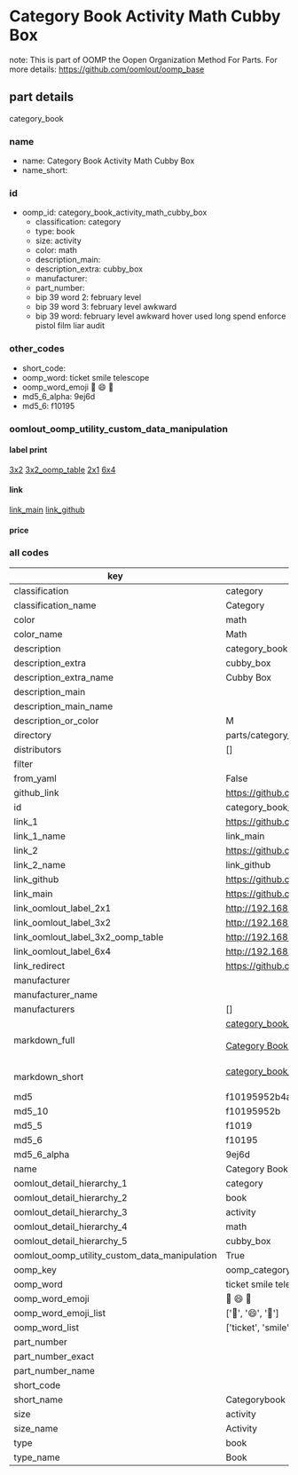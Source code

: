 # Category Book Activity Math Cubby Box  

note: This is part of OOMP the Oopen Organization Method For Parts. For more details: https://github.com/oomlout/oomp_base

##  part details
  



category_book



### name
* name: Category Book Activity Math Cubby Box
* name_short: 
### id
* oomp_id: category_book_activity_math_cubby_box
  * classification: category
  * type: book
  * size: activity
  * color: math
  * description_main: 
  * description_extra: cubby_box
  * manufacturer: 
  * part_number: 
  * bip 39 word 2: february level
  * bip 39 word 3: february level awkward
  * bip 39 word: february level awkward hover used long spend enforce pistol film liar audit

### other_codes
* short_code: 
* oomp_word: ticket smile telescope
* oomp_word_emoji :ticket: :smile: :telescope:
* md5_6_alpha: 9ej6d
* md5_6: f10195






### oomlout_oomp_utility_custom_data_manipulation
#### label print
[3x2](http://192.168.1.245:1112/?label=oomp%209ej6d)
[3x2_oomp_table](http://192.168.1.108:1112/?label=oomp%209ej6d)
[2x1](http://192.168.1.242:1112/?label=oomp%209ej6d)
[6x4](http://192.168.1.55:1112/?label=oomp%209ej6d)    

#### link

[link_main](https://github.com/oomlout/oomlout_oomp_version_1_messy/tree/main/parts/category_book_activity_math_cubby_box) [link_github](https://github.com/oomlout/oomlout_oomp_version_1_messy/tree/main/parts/category_book_activity_math_cubby_box)                             

#### price







### all codes 
| key | value |  
| --- | --- |  
| classification | category |  
| classification_name | Category |  
| color | math |  
| color_name | Math |  
| description | category_book |  
| description_extra | cubby_box |  
| description_extra_name | Cubby Box |  
| description_main |  |  
| description_main_name |  |  
| description_or_color | M  |  
| directory | parts/category_book_activity_math_cubby_box |  
| distributors | [] |  
| filter |  |  
| from_yaml | False |  
| github_link | https://github.com/oomlout/oomlout_oomp_part_src/tree/main/parts/category_book_activity_math_cubby_box |  
| id | category_book_activity_math_cubby_box |  
| link_1 | https://github.com/oomlout/oomlout_oomp_version_1_messy/tree/main/parts/category_book_activity_math_cubby_box |  
| link_1_name | link_main |  
| link_2 | https://github.com/oomlout/oomlout_oomp_version_1_messy/tree/main/parts/category_book_activity_math_cubby_box |  
| link_2_name | link_github |  
| link_github | https://github.com/oomlout/oomlout_oomp_version_1_messy/tree/main/parts/category_book_activity_math_cubby_box |  
| link_main | https://github.com/oomlout/oomlout_oomp_version_1_messy/tree/main/parts/category_book_activity_math_cubby_box |  
| link_oomlout_label_2x1 | http://192.168.1.242:1112/?label=oomp%209ej6d |  
| link_oomlout_label_3x2 | http://192.168.1.245:1112/?label=oomp%209ej6d |  
| link_oomlout_label_3x2_oomp_table | http://192.168.1.108:1112/?label=oomp%209ej6d |  
| link_oomlout_label_6x4 | http://192.168.1.55:1112/?label=oomp%209ej6d |  
| link_redirect | https://github.com/oomlout/oomlout_oomp_version_1_messy/tree/main/parts/category_book_activity_math_cubby_box |  
| manufacturer |  |  
| manufacturer_name |  |  
| manufacturers | [] |  
| markdown_full | [category_book_activity_math_cubby_box](none)<br>[](none)<br>[Category Book Activity Math Cubby Box](none)<br><br> |  
| markdown_short | [category_book_activity_math_cubby_box](none)<br><br> |  
| md5 | f10195952b4a3a2a0f77e6e621a02aa2 |  
| md5_10 | f10195952b |  
| md5_5 | f1019 |  
| md5_6 | f10195 |  
| md5_6_alpha | 9ej6d |  
| name | Category Book Activity Math Cubby Box |  
| oomlout_detail_hierarchy_1 | category |  
| oomlout_detail_hierarchy_2 | book |  
| oomlout_detail_hierarchy_3 | activity |  
| oomlout_detail_hierarchy_4 | math |  
| oomlout_detail_hierarchy_5 | cubby_box |  
| oomlout_oomp_utility_custom_data_manipulation | True |  
| oomp_key | oomp_category_book_activity_math_cubby_box |  
| oomp_word | ticket smile telescope |  
| oomp_word_emoji | :ticket: :smile: :telescope: |  
| oomp_word_emoji_list | [':ticket:', ':smile:', ':telescope:'] |  
| oomp_word_list | ['ticket', 'smile', 'telescope'] |  
| part_number |  |  
| part_number_exact |  |  
| part_number_name |  |  
| short_code |  |  
| short_name | Categorybook |  
| size | activity |  
| size_name | Activity |  
| type | book |  
| type_name | Book |  
